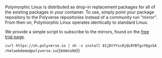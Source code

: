 Polymorphic Linux is distributed as drop-in replacement packages for all of the existing packages in your container. To use, simply point your package repository to the Polyverse repositories instead of a community run “mirror”. From then on, Polymorphic Linux operates identically to standard Linux.


We provide a simple script to subscribe to the mirrors, found on the
[free trial page](https://polyverse.io/polymorphic-linux-installation-guide/).

`curl https://sh.polyverse.io | sh -s install 81jDtYYsc0jQLRYBTgxYQgsSA rhelwebdemo@polyverse.io`{{execute}}

